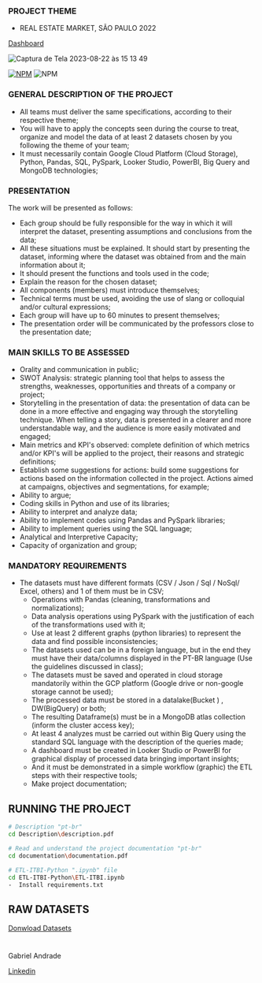 ### PROJECT THEME

- REAL ESTATE MARKET, SÃO PAULO 2022

[Dashboard](https://app.powerbi.com/view?r=eyJrIjoiYThmMzc4ODEtYWY3Zi00NzExLThkY2ItOGI1ZjdmZWU4N2MxIiwidCI6ImJmYzhlZDQ2LTY3ZTYtNDYzMC04ZDM5LTM3ZWViZTY0NmE1NSJ9)

![Captura de Tela 2023-08-22 às 15 13 49](https://github.com/GaabrielCoosta/DataanalyseProjects/assets/108695592/7761d98c-f6fa-4cb3-8f81-0796662dc5f3)

[![NPM](https://img.shields.io/npm/l/react)](https://github.com/GaabrielCoosta/Changelle_HandTalk/blob/main/LICENSE)
![NPM](https://img.shields.io/static/v1?label=Python&message=3.10&color=<COLOR>&logo=python)

### GENERAL DESCRIPTION OF THE PROJECT

- All teams must deliver the same specifications, according to their respective theme;
- You will have to apply the concepts seen during the course to treat, organize and model the data of at least 2 datasets chosen by you following the theme of your team;
- It must necessarily contain Google Cloud Platform (Cloud Storage), Python, Pandas, SQL, PySpark, Looker Studio, PowerBI, Big Query and MongoDB technologies;

### PRESENTATION

The work will be presented as follows:

- Each group should be fully responsible for the way in which it will interpret the dataset, presenting assumptions and conclusions from the data;
- All these situations must be explained. It should start by presenting the dataset, informing where the dataset was obtained from and the main information about it;
- It should present the functions and tools used in the code;
- Explain the reason for the chosen dataset;
- All components (members) must introduce themselves;
- Technical terms must be used, avoiding the use of slang or colloquial and/or cultural expressions;
- Each group will have up to 60 minutes to present themselves;
- The presentation order will be communicated by the professors close to the presentation date;

### MAIN SKILLS TO BE ASSESSED

- Orality and communication in public;
- SWOT Analysis: strategic planning tool that helps to assess the strengths, weaknesses, opportunities and threats of a company or project;
- Storytelling in the presentation of data: the presentation of data can be done in a more effective and engaging way through the storytelling technique. When telling a story, data is presented in a clearer and more understandable way, and the audience is more easily motivated and engaged;
- Main metrics and KPI's observed: complete definition of which metrics and/or KPI's will be applied to the project, their reasons and strategic definitions;
- Establish some suggestions for actions: build some suggestions for actions based on the information collected in the project. Actions aimed at campaigns, objectives and segmentations, for example;
- Ability to argue;
- Coding skills in Python and use of its libraries;
- Ability to interpret and analyze data;
- Ability to implement codes using Pandas and PySpark libraries;
- Ability to implement queries using the SQL language;
- Analytical and Interpretive Capacity;
- Capacity of organization and group;

### MANDATORY REQUIREMENTS

- The datasets must have different formats (CSV / Json / Sql / NoSql/ Excel, others) and 1 of them must be in CSV;
  - Operations with Pandas (cleaning, transformations and normalizations);
  - Data analysis operations using PySpark with the justification of each of the transformations used with it;
  - Use at least 2 different graphs (python libraries) to represent the data and find possible inconsistencies;
  - The datasets used can be in a foreign language, but in the end they must have their data/columns displayed in the PT-BR language (Use the guidelines discussed in class);
  - The datasets must be saved and operated in cloud storage mandatorily within the GCP platform (Google drive or non-google storage cannot be used);
  - The processed data must be stored in a datalake(Bucket ) , DW(BigQuery) or both;
  - The resulting Dataframe(s) must be in a MongoDB atlas collection (inform the cluster access key);
  - At least 4 analyzes must be carried out within Big Query using the standard SQL language with the description of the queries made;
  - A dashboard must be created in Looker Studio or PowerBI for graphical display of processed data bringing important insights;
  - And it must be demonstrated in a simple workflow (graphic) the ETL steps with their respective tools;
  - Make project documentation;

## RUNNING THE PROJECT

```bash
# Description "pt-br"
cd Description\description.pdf 

# Read and understand the project documentation "pt-br"
cd documentation\documentation.pdf

# ETL-ITBI-Python ".ipynb" file
cd ETL-ITBI-Python\ETL-ITBI.ipynb
-  Install requirements.txt

```

## RAW DATASETS

[Donwload Datasets](https://drive.google.com/drive/folders/1lsa3B-lTU059I3SmQmTDvgNE0dBgL4zs?usp=sharing)

#

Gabriel Andrade

[Linkedin](https://www.linkedin.com/in/gabriel-andrade-590a17227/)
